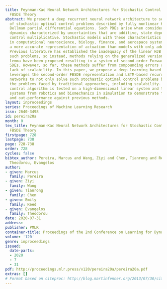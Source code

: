 ```yaml
---
title: Feynman-Kac Neural Network Architectures for Stochastic Control Using Second-Order
  FBSDE Theory
abstract: We present a deep recurrent neural network architecture to solve a class
  of stochastic optimal control problems described by fully nonlinear Hamilton Jacobi
  Bellman partial differential equations. Such PDEs arise when considering stochastic
  dynamics characterized by uncertainties that are additive, state dependent, and
  control multiplicative. Stochastic models with these characteristics are important
  in computational neuroscience, biology, finance, and aerospace systems and provide
  a more accurate representation of actuation than models with only additive uncertainty.
  Previous literature has established the inadequacy of the linear HJB theory for
  such problems, so instead, methods relying on the generalized version of the Feynman-Kac
  lemma have been proposed resulting in a system of second-order Forward-Backward
  SDEs. However, so far, these methods suffer from compounding errors resulting in
  lack of scalability. In this paper, we propose a deep learning based algorithm that
  leverages the second-order FBSDE representation and LSTM-based recurrent neural
  networks to not only solve such stochastic optimal control problems but also overcome
  the problems faced by traditional approaches, including scalability. The resulting
  control algorithm is tested on a high-dimensional linear system and three nonlinear
  systems from robotics and biomechanics in simulation to demonstrate feasibility
  and out-performance against previous methods.
layout: inproceedings
series: Proceedings of Machine Learning Research
issn: 2640-3498
id: pereira20a
month: 0
tex_title: Feynman-Kac Neural Network Architectures for Stochastic Control Using Second-Order
  FBSDE Theory
firstpage: 728
lastpage: 738
page: 728-738
order: 728
cycles: false
bibtex_author: Pereira, Marcus and Wang, Ziyi and Chen, Tianrong and Reed, Emily and
  Theodorou, Evangelos
author:
- given: Marcus
  family: Pereira
- given: Ziyi
  family: Wang
- given: Tianrong
  family: Chen
- given: Emily
  family: Reed
- given: Evangelos
  family: Theodorou
date: 2020-07-31
address: 
publisher: PMLR
container-title: Proceedings of the 2nd Conference on Learning for Dynamics and Control
volume: '120'
genre: inproceedings
issued:
  date-parts:
  - 2020
  - 7
  - 31
pdf: http://proceedings.mlr.press/v120/pereira20a/pereira20a.pdf
extras: []
# Format based on citeproc: http://blog.martinfenner.org/2013/07/30/citeproc-yaml-for-bibliographies/
---
```

